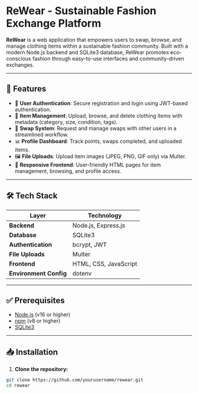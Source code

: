 # ReWear - Sustainable Fashion Exchange Platform

**ReWear** is a web application that empowers users to swap, browse, and manage clothing items within a sustainable fashion community. Built with a modern Node.js backend and SQLite3 database, ReWear promotes eco-conscious fashion through easy-to-use interfaces and community-driven exchanges.

---

## 🌟 Features

- 🔐 **User Authentication**: Secure registration and login using JWT-based authentication.
- 👕 **Item Management**: Upload, browse, and delete clothing items with metadata (category, size, condition, tags).
- 🔄 **Swap System**: Request and manage swaps with other users in a streamlined workflow.
- 📊 **Profile Dashboard**: Track points, swaps completed, and uploaded items.
- 🖼️ **File Uploads**: Upload item images (JPEG, PNG, GIF only) via Multer.
- 📱 **Responsive Frontend**: User-friendly HTML pages for item management, browsing, and profile access.

---

## 🛠️ Tech Stack

| Layer         | Technology           |
|---------------|----------------------|
| **Backend**   | Node.js, Express.js  |
| **Database**  | SQLite3              |
| **Authentication** | bcrypt, JWT     |
| **File Uploads** | Multer            |
| **Frontend**  | HTML, CSS, JavaScript |
| **Environment Config** | dotenv       |

---

## ✅ Prerequisites

- [Node.js](https://nodejs.org/en/) (v16 or higher)
- [npm](https://www.npmjs.com/) (v8 or higher)
- [SQLite3](https://www.sqlite.org/)

---

## 📥 Installation

1. **Clone the repository:**

```bash
git clone https://github.com/yourusername/rewear.git
cd rewear
